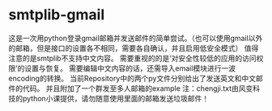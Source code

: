 # smtplib-gmail
这是一次用python登录gmail邮箱并发送邮件的简单尝试。（也可以使用gmail以外的邮箱，但是接口的设置各不相同，需要各自确认，并且启用低安全模式）
值得注意的是smtplib不支持中文内容。
需要重视的的是‘对安全性较低的应用的访问权限’的设置与恢复。
需要编辑中文内容的话，还需导入email模块进行一波encoding的转换。
当前Repository中的两个py文件分别给出了发送英文和中文邮件的代码。
并且附加了一个群发至多人邮箱的example
注：chengji.txt由风变科技的python小课提供，请勿随意使用里面的邮箱发送垃圾邮件！
